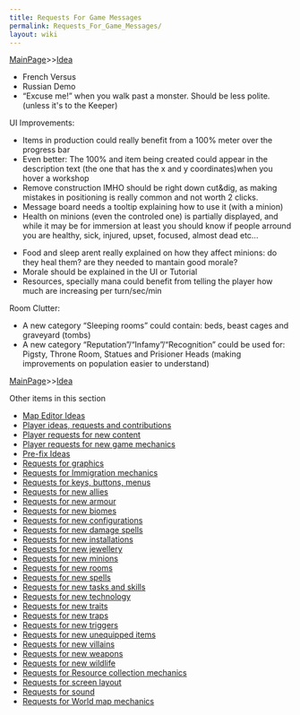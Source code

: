 ```yaml
---
title: Requests For Game Messages
permalink: Requests_For_Game_Messages/
layout: wiki
---
```


[MainPage](/keeperrl_wiki/ "wikilink")>>[Idea](/keeperrl_wiki/Idea "wikilink")

-   French Versus
-   Russian Demo
-   “Excuse me!” when you walk past a monster. Should be less polite.
    (unless it's to the Keeper)

UI Improvements:

-   Items in production could really benefit from a 100% meter over the
    progress bar
-   Even better: The 100% and item being created could appear in the
    description text (the one that has the x and y coordinates)when you
    hover a workshop
-   Remove construction IMHO should be right down cut&dig, as making
    mistakes in positioning is really common and not worth 2 clicks.
-   Message board needs a tooltip explaining how to use it (with a
    minion)
-   Health on minions (even the controled one) is partially displayed,
    and while it may be for immersion at least you should know if people
    arround you are healthy, sick, injured, upset, focused, almost dead
    etc...

<!-- -->

-   Food and sleep arent really explained on how they affect minions: do
    they heal them? are they needed to mantain good morale?
-   Morale should be explained in the UI or Tutorial
-   Resources, specially mana could benefit from telling the player how
    much are increasing per turn/sec/min

Room Clutter:

-   A new category “Sleeping rooms” could contain: beds, beast cages and
    graveyard (tombs)
-   A new category “Reputation”/“Infamy”/“Recognition” could be used
    for: Pigsty, Throne Room, Statues and Prisioner Heads (making
    improvements on population easier to understand)

[MainPage](/keeperrl_wiki/ "wikilink")>>[Idea](/keeperrl_wiki/Idea "wikilink")

Other items in this section
-    [Map Editor Ideas](/keeperrl_wiki/Map_Editor_Ideas "wikilink")
-    [Player ideas, requests and contributions](/keeperrl_wiki/Player_Ideas,_Requests_And_Contributions "wikilink")
-    [Player requests for new content](/keeperrl_wiki/Player_Requests_For_New_Content "wikilink")
-    [Player requests for new game mechanics](/keeperrl_wiki/Player_Requests_For_New_Game_Mechanics "wikilink")
-    [Pre-fix Ideas](/keeperrl_wiki/Pre-fix_Ideas "wikilink")
-    [Requests for graphics](/keeperrl_wiki/Requests_For_Graphics "wikilink")
-    [Requests for Immigration mechanics](/keeperrl_wiki/Requests_For_Immigration_Mechanics "wikilink")
-    [Requests for keys, buttons, menus](/keeperrl_wiki/Requests_For_Keys,_Buttons,_Menus "wikilink")
-    [Requests for new allies](/keeperrl_wiki/Requests_For_New_Allies "wikilink")
-    [Requests for new armour](/keeperrl_wiki/Requests_For_New_Armour "wikilink")
-    [Requests for new biomes](/keeperrl_wiki/Requests_For_New_Biomes "wikilink")
-    [Requests for new configurations](/keeperrl_wiki/Requests_For_New_Configurations "wikilink")
-    [Requests for new damage spells](/keeperrl_wiki/Requests_For_New_Damage_Spells "wikilink")
-    [Requests for new installations](/keeperrl_wiki/Requests_For_New_Installations "wikilink")
-    [Requests for new jewellery](/keeperrl_wiki/Requests_For_New_Jewellery "wikilink")
-    [Requests for new minions](/keeperrl_wiki/Requests_For_New_Minions "wikilink")
-    [Requests for new rooms](/keeperrl_wiki/Requests_For_New_Rooms "wikilink")
-    [Requests for new spells](/keeperrl_wiki/Requests_For_New_Spells "wikilink")
-    [Requests for new tasks and skills](/keeperrl_wiki/Requests_For_New_Tasks_And_Skills "wikilink")
-    [Requests for new technology](/keeperrl_wiki/Requests_For_New_Technology "wikilink")
-    [Requests for new traits](/keeperrl_wiki/Requests_For_New_Traits "wikilink")
-    [Requests for new traps](/keeperrl_wiki/Requests_For_New_Traps "wikilink")
-    [Requests for new triggers](/keeperrl_wiki/Requests_For_New_Triggers "wikilink")
-    [Requests for new unequipped items](/keeperrl_wiki/Requests_For_New_Unequipped_Items "wikilink")
-    [Requests for new villains](/keeperrl_wiki/Requests_For_New_Villains "wikilink")
-    [Requests for new weapons](/keeperrl_wiki/Requests_For_New_Weapons "wikilink")
-    [Requests for new wildlife](/keeperrl_wiki/Requests_For_New_Wildlife "wikilink")
-    [Requests for Resource collection mechanics](/keeperrl_wiki/Requests_For_Resource_Collection_Mechanics "wikilink")
-    [Requests for screen layout](/keeperrl_wiki/Requests_For_Screen_Layout "wikilink")
-    [Requests for sound](/keeperrl_wiki/Requests_For_Sound "wikilink")
-    [Requests for World map mechanics](/keeperrl_wiki/Requests_For_World_Map_Mechanics "wikilink")
